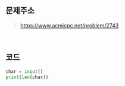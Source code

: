 ## 문제주소

> https://www.acmicpc.net/problem/2743

</br>

## 코드

```py
char = input()
print(len(char))
```
